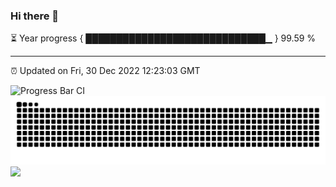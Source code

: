 ### Hi there 👋

⏳ Year progress { █████████████████████████████▁ } 99.59 %

---

⏰ Updated on Fri, 30 Dec 2022 12:23:03 GMT

![Progress Bar CI](https://github.com/liununu/liununu/workflows/Progress%20Bar%20CI/badge.svg)![](https://raw.githubusercontent.com/L1cardo/L1cardo/main/assets/github-contribution-grid-snake.svg)![](https://raw.githubusercontent.com/seesaws/seesaws/main/assets/github-contribution-grid-snake.svg)
